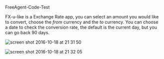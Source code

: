 FreeAgent-Code-Test

FX-u-like is a Exchange Rate app, you can select an amount you would like to convert, choose the <i>from</i> currency and the <i>to</i> currency. You can choose a date to check the conversion rate, the default is the current day, but you can go back 90 days. 

![screen shot 2016-10-18 at 21 31 50](https://cloud.githubusercontent.com/assets/18755619/19495244/81663e28-957a-11e6-8cc3-822f154a2ec1.png)



![screen shot 2016-10-18 at 21 32 05](https://cloud.githubusercontent.com/assets/18755619/19495267/94f1f41e-957a-11e6-9519-fa8fc7ac9237.png)
